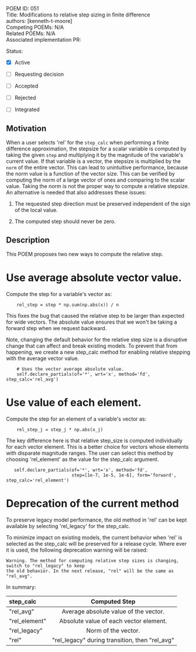 POEM ID:  051  
Title:  Modifications to relative step sizing in finite difference  
authors: [kenneth-t-moore]  
Competing POEMs: N/A  
Related POEMs: N/A  
Associated implementation PR:  

Status:

- [x] Active
- [ ] Requesting decision
- [ ] Accepted
- [ ] Rejected
- [ ] Integrated



Motivation
----------

When a user selects 'rel' for the `step_calc` when performing a finite difference approximation, the
stepsize for a scalar variable is computed by taking the given `step` and multiplying it by the
magnitude of the variable's current value.  If that variable is a vector, the stepsize is multiplied
by the `norm` of the entire vector. This can lead to unintuitive performance, because the norm
value is a function of the vector size. This can be verified by computing the norm of a large vector
of ones and comparing to the scalar value.  Taking the norm is not the proper way to compute a
relative stepsize.  An alternative is needed that also addresses these issues:

1. The requested step direction must be preserved independent of the sign of the local value.

2. The computed step should never be zero.


Description
-----------

This POEM proposes two new ways to compute the relative step.


Use average absolute vector value.
==================================

Compute the step for a variable's vector as:
```
    rel_step = step * np.sum(np.abs(x)) / n
```

This fixes the bug that caused the relative step to be larger than expected for wide vectors. The
absolute value ensures that we won't be taking a forward step when we request backward.

Note, changing the default behavior for the relative step size is a disruptive change that can
affect and break existing models. To prevent that from happening, we create a new step_calc
method for enabling relative stepping with the average vector value.
```
    # Uses the vector average absolute value.
    self.declare_partials(of='*', wrt='x', method='fd', step_calc='rel_avg')
```


Use value of each element.
==========================

Compute the step for an element of a variable's vector as:
```
    rel_step_j = step_j * np.abs(x_j)
```

The key difference here is that relative step_size is computed individually for each vector element.
This is a better choice for vectors whose elements with disparate magnitude ranges. The user can
select this method by choosing 'rel_element' as the value for the step_calc argument.
```
   self.declare_partials(of='*', wrt='x', method='fd',
                         step=[1e-7, 1e-5, 1e-6], form='forward', step_calc='rel_element')
```


Deprecation of the current method
=================================

To preserve legacy model performance, the old method in 'rel' can be kept available by selecting
'rel_legacy' for the step_calc.

To minimize impact on existing models, the current behavior when 'rel' is selected as the step_calc
will be preserved for a release cycle. Where ever it is used, the following deprecation warning
will be raised:

    Warning. The method for computing relative step sizes is changing, switch to "rel_legacy" to keep
    the old behavior. In the next release, "rel" will be the same as "rel_avg".

In summary:

| step_calc       | Computed Step                                   |
| :---            |    :----:                                       |
| "rel_avg"       | Average absolute value of the vector.           |
| "rel_element"   | Absolute value of each vector element.          |
| "rel_legacy"    | Norm of the vector.                             |
| "rel"           | "rel_legacy" during transition, then "rel_avg"  |

